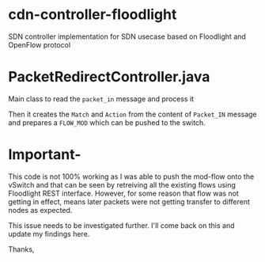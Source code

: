 # cdn-controller-floodlight
SDN controller implementation for SDN usecase based on Floodlight and OpenFlow protocol


# PacketRedirectController.java
Main class to read the `packet_in` message and process it

Then it creates the `Match` and `Action` from the content of `Packet_IN` message
and prepares a `FLOW_MOD` which can be pushed to the switch.

# Important- 
This code is not 100% working as I was able to push the mod-flow onto the vSwitch and that can be seen by retreiving all the existing flows using Floodlight REST interface. However, for some reason that flow was not getting in effect, means later packets were not getting transfer to different nodes as expected. 

This issue needs to be investigated further. I'll come back on this and update my findings here.

Thanks,
